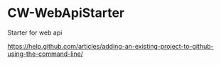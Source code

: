 # CW-WebApiStarter
Starter for web api


https://help.github.com/articles/adding-an-existing-project-to-github-using-the-command-line/